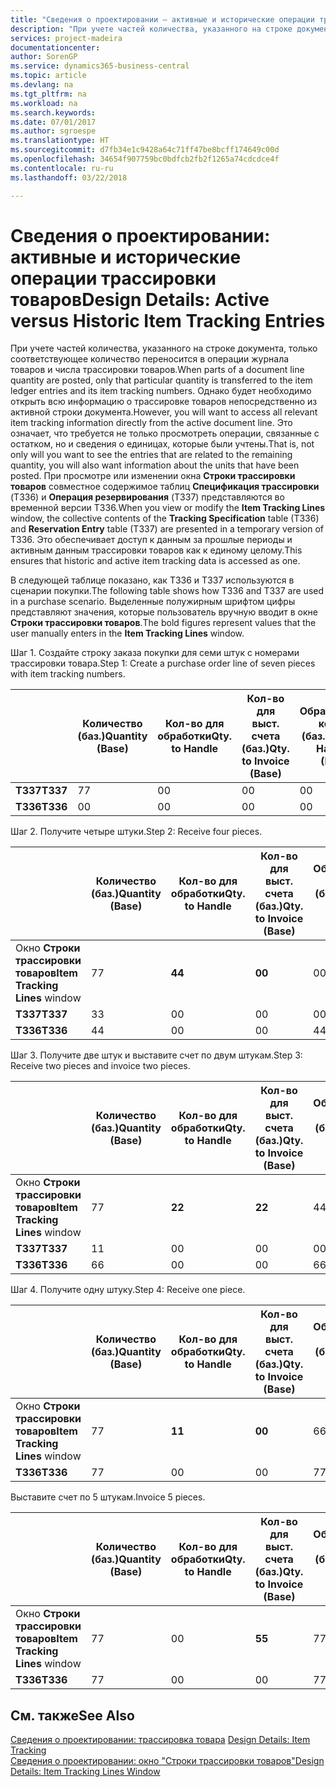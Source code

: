 ```yaml
---
title: "Сведения о проектировании — активные и исторические операции трассировки товаров | Документы Майкрософт"
description: "При учете частей количества, указанного на строке документа, только соответствующее количество переносится в операции журнала товаров и числа трассировки товаров. Однако будет необходимо открыть всю информацию о трассировке товаров непосредственно из активной строки документа. Это означает, что требуется не только просмотреть операции, связанные с остатком, но и сведения о единицах, которые были учтены. При просмотре или изменении окна **Строки трассировки товаров** совместное содержимое таблиц **Спецификация трассировки** (T336) и **Операция резервирования** (T337) представляются во временной версии T336. Это обеспечивает доступ к данным за прошлые периоды и активным данным трассировки товаров как к единому целому."
services: project-madeira
documentationcenter: 
author: SorenGP
ms.service: dynamics365-business-central
ms.topic: article
ms.devlang: na
ms.tgt_pltfrm: na
ms.workload: na
ms.search.keywords: 
ms.date: 07/01/2017
ms.author: sgroespe
ms.translationtype: HT
ms.sourcegitcommit: d7fb34e1c9428a64c71ff47be8bcff174649c00d
ms.openlocfilehash: 34654f907759bc0bdfcb2fb2f1265a74cdcdce4f
ms.contentlocale: ru-ru
ms.lasthandoff: 03/22/2018

---
```

# <a name="design-details-active-versus-historic-item-tracking-entries"></a><span data-ttu-id="0639f-107">Сведения о проектировании: активные и исторические операции трассировки товаров</span><span class="sxs-lookup"><span data-stu-id="0639f-107">Design Details: Active versus Historic Item Tracking Entries</span></span>
<span data-ttu-id="0639f-108">При учете частей количества, указанного на строке документа, только соответствующее количество переносится в операции журнала товаров и числа трассировки товаров.</span><span class="sxs-lookup"><span data-stu-id="0639f-108">When parts of a document line quantity are posted, only that particular quantity is transferred to the item ledger entries and its item tracking numbers.</span></span> <span data-ttu-id="0639f-109">Однако будет необходимо открыть всю информацию о трассировке товаров непосредственно из активной строки документа.</span><span class="sxs-lookup"><span data-stu-id="0639f-109">However, you will want to access all relevant item tracking information directly from the active document line.</span></span> <span data-ttu-id="0639f-110">Это означает, что требуется не только просмотреть операции, связанные с остатком, но и сведения о единицах, которые были учтены.</span><span class="sxs-lookup"><span data-stu-id="0639f-110">That is, not only will you want to see the entries that are related to the remaining quantity, you will also want information about the units that have been posted.</span></span> <span data-ttu-id="0639f-111">При просмотре или изменении окна **Строки трассировки товаров** совместное содержимое таблиц **Спецификация трассировки** (T336) и **Операция резервирования** (T337) представляются во временной версии T336.</span><span class="sxs-lookup"><span data-stu-id="0639f-111">When you view or modify the **Item Tracking Lines** window, the collective contents of the **Tracking Specification** table (T336) and **Reservation Entry** table (T337) are presented in a temporary version of T336.</span></span> <span data-ttu-id="0639f-112">Это обеспечивает доступ к данным за прошлые периоды и активным данным трассировки товаров как к единому целому.</span><span class="sxs-lookup"><span data-stu-id="0639f-112">This ensures that historic and active item tracking data is accessed as one.</span></span>  

 <span data-ttu-id="0639f-113">В следующей таблице показано, как T336 и T337 используются в сценарии покупки.</span><span class="sxs-lookup"><span data-stu-id="0639f-113">The following table shows how T336 and T337 are used in a purchase scenario.</span></span> <span data-ttu-id="0639f-114">Выделенные полужирным шрифтом цифры представляют значения, которые пользователь вручную вводит в окне **Строки трассировки товаров**.</span><span class="sxs-lookup"><span data-stu-id="0639f-114">The bold figures represent values that the user manually enters in the **Item Tracking Lines** window.</span></span>  

 <span data-ttu-id="0639f-115">Шаг 1. Создайте строку заказа покупки для семи штук с номерами трассировки товара.</span><span class="sxs-lookup"><span data-stu-id="0639f-115">Step 1: Create a purchase order line of seven pieces with item tracking numbers.</span></span>  

||<span data-ttu-id="0639f-116">**Количество (баз.)**</span><span class="sxs-lookup"><span data-stu-id="0639f-116">**Quantity (Base)**</span></span>|<span data-ttu-id="0639f-117">**Кол-во для обработки**</span><span class="sxs-lookup"><span data-stu-id="0639f-117">**Qty. to Handle**</span></span>|<span data-ttu-id="0639f-118">**Кол-во для выст. счета (баз.)**</span><span class="sxs-lookup"><span data-stu-id="0639f-118">**Qty. to Invoice (Base)**</span></span>|<span data-ttu-id="0639f-119">**Обработанное кол-во (баз.)**</span><span class="sxs-lookup"><span data-stu-id="0639f-119">**Quantity Handled (Base)**</span></span>|<span data-ttu-id="0639f-120">**Кол-во по выст. счетам (баз.)**</span><span class="sxs-lookup"><span data-stu-id="0639f-120">**Quantity Invoiced (Base)**</span></span>|  
|-|----------------------------------------------|--------------------------------------------|------------------------------------------------------|-------------------------------------------------------|--------------------------------------------------------|  
|<span data-ttu-id="0639f-121">**T337**</span><span class="sxs-lookup"><span data-stu-id="0639f-121">**T337**</span></span>|<span data-ttu-id="0639f-122">7</span><span class="sxs-lookup"><span data-stu-id="0639f-122">7</span></span>|<span data-ttu-id="0639f-123">0</span><span class="sxs-lookup"><span data-stu-id="0639f-123">0</span></span>|<span data-ttu-id="0639f-124">0</span><span class="sxs-lookup"><span data-stu-id="0639f-124">0</span></span>|<span data-ttu-id="0639f-125">0</span><span class="sxs-lookup"><span data-stu-id="0639f-125">0</span></span>|<span data-ttu-id="0639f-126">0</span><span class="sxs-lookup"><span data-stu-id="0639f-126">0</span></span>|  
|<span data-ttu-id="0639f-127">**T336**</span><span class="sxs-lookup"><span data-stu-id="0639f-127">**T336**</span></span>|<span data-ttu-id="0639f-128">0</span><span class="sxs-lookup"><span data-stu-id="0639f-128">0</span></span>|<span data-ttu-id="0639f-129">0</span><span class="sxs-lookup"><span data-stu-id="0639f-129">0</span></span>|<span data-ttu-id="0639f-130">0</span><span class="sxs-lookup"><span data-stu-id="0639f-130">0</span></span>|<span data-ttu-id="0639f-131">0</span><span class="sxs-lookup"><span data-stu-id="0639f-131">0</span></span>|<span data-ttu-id="0639f-132">0</span><span class="sxs-lookup"><span data-stu-id="0639f-132">0</span></span>|  

 <span data-ttu-id="0639f-133">Шаг 2. Получите четыре штуки.</span><span class="sxs-lookup"><span data-stu-id="0639f-133">Step 2: Receive four pieces.</span></span>  

||<span data-ttu-id="0639f-134">**Количество (баз.)**</span><span class="sxs-lookup"><span data-stu-id="0639f-134">**Quantity (Base)**</span></span>|<span data-ttu-id="0639f-135">**Кол-во для обработки**</span><span class="sxs-lookup"><span data-stu-id="0639f-135">**Qty. to Handle**</span></span>|<span data-ttu-id="0639f-136">**Кол-во для выст. счета (баз.)**</span><span class="sxs-lookup"><span data-stu-id="0639f-136">**Qty. to Invoice (Base)**</span></span>|<span data-ttu-id="0639f-137">**Обработанное кол-во (баз.)**</span><span class="sxs-lookup"><span data-stu-id="0639f-137">**Quantity Handled (Base)**</span></span>|<span data-ttu-id="0639f-138">**Кол-во по выст. счетам (баз.)**</span><span class="sxs-lookup"><span data-stu-id="0639f-138">**Quantity Invoiced (Base)**</span></span>|  
|-|----------------------------------------------|--------------------------------------------|------------------------------------------------------|-------------------------------------------------------|--------------------------------------------------------|  
|<span data-ttu-id="0639f-139">Окно **Строки трассировки товаров**</span><span class="sxs-lookup"><span data-stu-id="0639f-139">**Item Tracking Lines** window</span></span>|<span data-ttu-id="0639f-140">7</span><span class="sxs-lookup"><span data-stu-id="0639f-140">7</span></span>|<span data-ttu-id="0639f-141">**4**</span><span class="sxs-lookup"><span data-stu-id="0639f-141">**4**</span></span>|<span data-ttu-id="0639f-142">**0**</span><span class="sxs-lookup"><span data-stu-id="0639f-142">**0**</span></span>|<span data-ttu-id="0639f-143">0</span><span class="sxs-lookup"><span data-stu-id="0639f-143">0</span></span>|<span data-ttu-id="0639f-144">0</span><span class="sxs-lookup"><span data-stu-id="0639f-144">0</span></span>|  
|<span data-ttu-id="0639f-145">**T337**</span><span class="sxs-lookup"><span data-stu-id="0639f-145">**T337**</span></span>|<span data-ttu-id="0639f-146">3</span><span class="sxs-lookup"><span data-stu-id="0639f-146">3</span></span>|<span data-ttu-id="0639f-147">0</span><span class="sxs-lookup"><span data-stu-id="0639f-147">0</span></span>|<span data-ttu-id="0639f-148">0</span><span class="sxs-lookup"><span data-stu-id="0639f-148">0</span></span>|<span data-ttu-id="0639f-149">0</span><span class="sxs-lookup"><span data-stu-id="0639f-149">0</span></span>|<span data-ttu-id="0639f-150">0</span><span class="sxs-lookup"><span data-stu-id="0639f-150">0</span></span>|  
|<span data-ttu-id="0639f-151">**T336**</span><span class="sxs-lookup"><span data-stu-id="0639f-151">**T336**</span></span>|<span data-ttu-id="0639f-152">4</span><span class="sxs-lookup"><span data-stu-id="0639f-152">4</span></span>|<span data-ttu-id="0639f-153">0</span><span class="sxs-lookup"><span data-stu-id="0639f-153">0</span></span>|<span data-ttu-id="0639f-154">0</span><span class="sxs-lookup"><span data-stu-id="0639f-154">0</span></span>|<span data-ttu-id="0639f-155">4</span><span class="sxs-lookup"><span data-stu-id="0639f-155">4</span></span>|<span data-ttu-id="0639f-156">0</span><span class="sxs-lookup"><span data-stu-id="0639f-156">0</span></span>|  

 <span data-ttu-id="0639f-157">Шаг 3. Получите две штук и выставите счет по двум штукам.</span><span class="sxs-lookup"><span data-stu-id="0639f-157">Step 3: Receive two pieces and invoice two pieces.</span></span>  

||<span data-ttu-id="0639f-158">**Количество (баз.)**</span><span class="sxs-lookup"><span data-stu-id="0639f-158">**Quantity (Base)**</span></span>|<span data-ttu-id="0639f-159">**Кол-во для обработки**</span><span class="sxs-lookup"><span data-stu-id="0639f-159">**Qty. to Handle**</span></span>|<span data-ttu-id="0639f-160">**Кол-во для выст. счета (баз.)**</span><span class="sxs-lookup"><span data-stu-id="0639f-160">**Qty. to Invoice (Base)**</span></span>|<span data-ttu-id="0639f-161">**Обработанное кол-во (баз.)**</span><span class="sxs-lookup"><span data-stu-id="0639f-161">**Quantity Handled (Base)**</span></span>|<span data-ttu-id="0639f-162">**Кол-во по выст. счетам (баз.)**</span><span class="sxs-lookup"><span data-stu-id="0639f-162">**Quantity Invoiced (Base)**</span></span>|  
|-|----------------------------------------------|--------------------------------------------|------------------------------------------------------|-------------------------------------------------------|--------------------------------------------------------|  
|<span data-ttu-id="0639f-163">Окно **Строки трассировки товаров**</span><span class="sxs-lookup"><span data-stu-id="0639f-163">**Item Tracking Lines** window</span></span>|<span data-ttu-id="0639f-164">7</span><span class="sxs-lookup"><span data-stu-id="0639f-164">7</span></span>|<span data-ttu-id="0639f-165">**2**</span><span class="sxs-lookup"><span data-stu-id="0639f-165">**2**</span></span>|<span data-ttu-id="0639f-166">**2**</span><span class="sxs-lookup"><span data-stu-id="0639f-166">**2**</span></span>|<span data-ttu-id="0639f-167">4</span><span class="sxs-lookup"><span data-stu-id="0639f-167">4</span></span>|<span data-ttu-id="0639f-168">0</span><span class="sxs-lookup"><span data-stu-id="0639f-168">0</span></span>|  
|<span data-ttu-id="0639f-169">**T337**</span><span class="sxs-lookup"><span data-stu-id="0639f-169">**T337**</span></span>|<span data-ttu-id="0639f-170">1</span><span class="sxs-lookup"><span data-stu-id="0639f-170">1</span></span>|<span data-ttu-id="0639f-171">0</span><span class="sxs-lookup"><span data-stu-id="0639f-171">0</span></span>|<span data-ttu-id="0639f-172">0</span><span class="sxs-lookup"><span data-stu-id="0639f-172">0</span></span>|<span data-ttu-id="0639f-173">0</span><span class="sxs-lookup"><span data-stu-id="0639f-173">0</span></span>|<span data-ttu-id="0639f-174">0</span><span class="sxs-lookup"><span data-stu-id="0639f-174">0</span></span>|  
|<span data-ttu-id="0639f-175">**T336**</span><span class="sxs-lookup"><span data-stu-id="0639f-175">**T336**</span></span>|<span data-ttu-id="0639f-176">6</span><span class="sxs-lookup"><span data-stu-id="0639f-176">6</span></span>|<span data-ttu-id="0639f-177">0</span><span class="sxs-lookup"><span data-stu-id="0639f-177">0</span></span>|<span data-ttu-id="0639f-178">0</span><span class="sxs-lookup"><span data-stu-id="0639f-178">0</span></span>|<span data-ttu-id="0639f-179">6</span><span class="sxs-lookup"><span data-stu-id="0639f-179">6</span></span>|<span data-ttu-id="0639f-180">2</span><span class="sxs-lookup"><span data-stu-id="0639f-180">2</span></span>|  

 <span data-ttu-id="0639f-181">Шаг 4. Получите одну штуку.</span><span class="sxs-lookup"><span data-stu-id="0639f-181">Step 4: Receive one piece.</span></span>  

||<span data-ttu-id="0639f-182">**Количество (баз.)**</span><span class="sxs-lookup"><span data-stu-id="0639f-182">**Quantity (Base)**</span></span>|<span data-ttu-id="0639f-183">**Кол-во для обработки**</span><span class="sxs-lookup"><span data-stu-id="0639f-183">**Qty. to Handle**</span></span>|<span data-ttu-id="0639f-184">**Кол-во для выст. счета (баз.)**</span><span class="sxs-lookup"><span data-stu-id="0639f-184">**Qty. to Invoice (Base)**</span></span>|<span data-ttu-id="0639f-185">**Обработанное кол-во (баз.)**</span><span class="sxs-lookup"><span data-stu-id="0639f-185">**Quantity Handled (Base)**</span></span>|<span data-ttu-id="0639f-186">**Кол-во по выст. счетам (баз.)**</span><span class="sxs-lookup"><span data-stu-id="0639f-186">**Quantity Invoiced (Base)**</span></span>|  
|-|----------------------------------------------|--------------------------------------------|------------------------------------------------------|-------------------------------------------------------|--------------------------------------------------------|  
|<span data-ttu-id="0639f-187">Окно **Строки трассировки товаров**</span><span class="sxs-lookup"><span data-stu-id="0639f-187">**Item Tracking Lines** window</span></span>|<span data-ttu-id="0639f-188">7</span><span class="sxs-lookup"><span data-stu-id="0639f-188">7</span></span>|<span data-ttu-id="0639f-189">**1**</span><span class="sxs-lookup"><span data-stu-id="0639f-189">**1**</span></span>|<span data-ttu-id="0639f-190">**0**</span><span class="sxs-lookup"><span data-stu-id="0639f-190">**0**</span></span>|<span data-ttu-id="0639f-191">6</span><span class="sxs-lookup"><span data-stu-id="0639f-191">6</span></span>|<span data-ttu-id="0639f-192">2</span><span class="sxs-lookup"><span data-stu-id="0639f-192">2</span></span>|  
|<span data-ttu-id="0639f-193">**T336**</span><span class="sxs-lookup"><span data-stu-id="0639f-193">**T336**</span></span>|<span data-ttu-id="0639f-194">7</span><span class="sxs-lookup"><span data-stu-id="0639f-194">7</span></span>|<span data-ttu-id="0639f-195">0</span><span class="sxs-lookup"><span data-stu-id="0639f-195">0</span></span>|<span data-ttu-id="0639f-196">0</span><span class="sxs-lookup"><span data-stu-id="0639f-196">0</span></span>|<span data-ttu-id="0639f-197">7</span><span class="sxs-lookup"><span data-stu-id="0639f-197">7</span></span>|<span data-ttu-id="0639f-198">2</span><span class="sxs-lookup"><span data-stu-id="0639f-198">2</span></span>|  

 <span data-ttu-id="0639f-199">Выставите счет по 5 штукам.</span><span class="sxs-lookup"><span data-stu-id="0639f-199">Invoice 5 pieces.</span></span>  

||<span data-ttu-id="0639f-200">**Количество (баз.)**</span><span class="sxs-lookup"><span data-stu-id="0639f-200">**Quantity (Base)**</span></span>|<span data-ttu-id="0639f-201">**Кол-во для обработки**</span><span class="sxs-lookup"><span data-stu-id="0639f-201">**Qty. to Handle**</span></span>|<span data-ttu-id="0639f-202">**Кол-во для выст. счета (баз.)**</span><span class="sxs-lookup"><span data-stu-id="0639f-202">**Qty. to Invoice (Base)**</span></span>|<span data-ttu-id="0639f-203">**Обработанное кол-во (баз.)**</span><span class="sxs-lookup"><span data-stu-id="0639f-203">**Quantity Handled (Base)**</span></span>|<span data-ttu-id="0639f-204">**Кол-во по выст. счетам (баз.)**</span><span class="sxs-lookup"><span data-stu-id="0639f-204">**Quantity Invoiced (Base)**</span></span>|  
|-|----------------------------------------------|--------------------------------------------|------------------------------------------------------|-------------------------------------------------------|--------------------------------------------------------|  
|<span data-ttu-id="0639f-205">Окно **Строки трассировки товаров**</span><span class="sxs-lookup"><span data-stu-id="0639f-205">**Item Tracking Lines** window</span></span>|<span data-ttu-id="0639f-206">7</span><span class="sxs-lookup"><span data-stu-id="0639f-206">7</span></span>|<span data-ttu-id="0639f-207">0</span><span class="sxs-lookup"><span data-stu-id="0639f-207">0</span></span>|<span data-ttu-id="0639f-208">**5**</span><span class="sxs-lookup"><span data-stu-id="0639f-208">**5**</span></span>|<span data-ttu-id="0639f-209">7</span><span class="sxs-lookup"><span data-stu-id="0639f-209">7</span></span>|<span data-ttu-id="0639f-210">2</span><span class="sxs-lookup"><span data-stu-id="0639f-210">2</span></span>|  
|<span data-ttu-id="0639f-211">**T336**</span><span class="sxs-lookup"><span data-stu-id="0639f-211">**T336**</span></span>|<span data-ttu-id="0639f-212">7</span><span class="sxs-lookup"><span data-stu-id="0639f-212">7</span></span>|<span data-ttu-id="0639f-213">0</span><span class="sxs-lookup"><span data-stu-id="0639f-213">0</span></span>|<span data-ttu-id="0639f-214">0</span><span class="sxs-lookup"><span data-stu-id="0639f-214">0</span></span>|<span data-ttu-id="0639f-215">7</span><span class="sxs-lookup"><span data-stu-id="0639f-215">7</span></span>|<span data-ttu-id="0639f-216">7</span><span class="sxs-lookup"><span data-stu-id="0639f-216">7</span></span>|  

## <a name="see-also"></a><span data-ttu-id="0639f-217">См. также</span><span class="sxs-lookup"><span data-stu-id="0639f-217">See Also</span></span>  
 <span data-ttu-id="0639f-218">[Сведения о проектировании: трассировка товара](design-details-item-tracking.md) </span><span class="sxs-lookup"><span data-stu-id="0639f-218">[Design Details: Item Tracking](design-details-item-tracking.md) </span></span>  
 [<span data-ttu-id="0639f-219">Сведения о проектировании: окно "Строки трассировки товаров"</span><span class="sxs-lookup"><span data-stu-id="0639f-219">Design Details: Item Tracking Lines Window</span></span>](design-details-item-tracking-lines-window.md)

